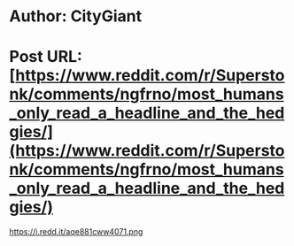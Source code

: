 # Author: CityGiant
# Post URL: [https://www.reddit.com/r/Superstonk/comments/ngfrno/most_humans_only_read_a_headline_and_the_hedgies/](https://www.reddit.com/r/Superstonk/comments/ngfrno/most_humans_only_read_a_headline_and_the_hedgies/)


https://i.redd.it/aqe881cww4071.png